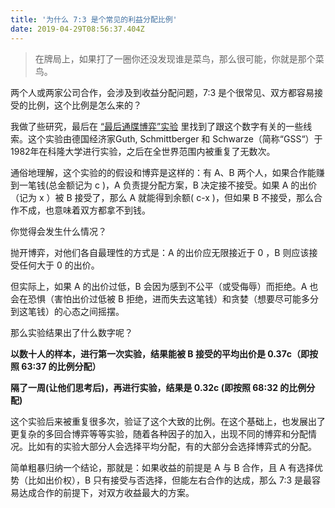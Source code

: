 ```yaml
---
title: '为什么 7:3 是个常见的利益分配比例'
date: 2019-04-29T08:56:37.404Z
---
```

> 在牌局上，如果打了一圈你还没发现谁是菜鸟，那么很可能，你就是那个菜鸟。

两个人或两家公司合作，会涉及到收益分配问题，7:3 是个很常见、双方都容易接受的比例，这个比例是怎么来的？

我做了些研究，最后在 [“最后通牒博弈”实验](https://zh.wikipedia.org/wiki/%E6%9C%80%E5%BE%8C%E9%80%9A%E7%89%92%E8%B3%BD%E5%B1%80) 里找到了跟这个数字有关的一些线索。这个实验由德国经济家Guth, Schmittberger 和 Schwarze（简称“GSS“）于1982年在科隆大学进行实验，之后在全世界范围内被重复了无数次。

通俗地理解，这个实验的的假设和博弈是这样的：有 A、B 两个人，如果合作能赚到一笔钱(总金额记为 c )，A 负责提分配方案，B 决定接不接受。如果 A 的出价（记为 x ）被 B 接受了，那么 A 就能得到余额( c-x )，但如果 B 不接受，那么合作不成，也意味着双方都拿不到钱。

你觉得会发生什么情况？

抛开博弈，对他们各自最理性的方式是：A 的出价应无限接近于 0 ，B 则应该接受任何大于 0 的出价。

但实际上，如果 A 的出价过低，B 会因为感到不公平（或受侮辱）而拒绝。A 也会在恐惧（害怕出价过低被 B 拒绝，进而失去这笔钱）和贪婪（想要尽可能多分到这笔钱）的心态之间摇摆。

那么实验结果出了什么数字呢？

**以数十人的样本，进行第一次实验，结果能被 B 接受的平均出价是 0.37c（即按照 63:37 的比例分配）**

**隔了一周(让他们思考后)，再进行实验，结果是 0.32c (即按照 68:32 的比例分配)**

这个实验后来被重复很多次，验证了这个大致的比例。在这个基础上，也发展出了更复杂的多回合博弈等等实验，随着各种因子的加入，出现不同的博弈和分配情况。比如有的实验大部分人会选择平均分配，有的大部分会选择博弈式的分配。

简单粗暴归纳一个结论，那就是：如果收益的前提是 A 与 B 合作，且 A 有选择优势（比如出价权），B 只有接受与否选择，但能左右合作的达成，那么 7:3 是最容易达成合作的前提下，对双方收益最大的方案。
